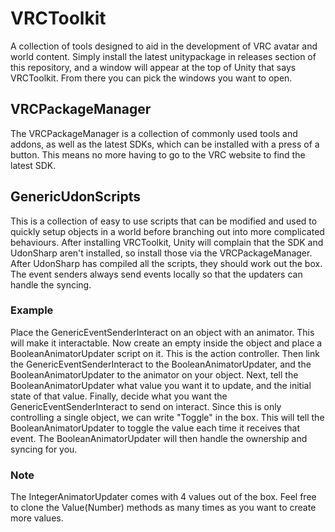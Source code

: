 # VRCToolkit
A collection of tools designed to aid in the development of VRC avatar and world content.
Simply install the latest unitypackage in releases section of this repository, and a window will appear at the top of Unity that says VRCToolkit.
From there you can pick the windows you want to open.

## VRCPackageManager
The VRCPackageManager is a collection of commonly used tools and addons, as well as the latest SDKs, which can be installed with a press of a button. This means no more having to go to the VRC website to find the latest SDK.

## GenericUdonScripts
This is a collection of easy to use scripts that can be modified and used to quickly setup objects in a world before branching out into more complicated behaviours. After installing VRCToolkit, Unity will complain that the SDK and UdonSharp aren't installed, so install those via the VRCPackageManager. After UdonSharp has compiled all the scripts, they should work out the box.
The event senders always send events locally so that the updaters can handle the syncing.

### Example
Place the GenericEventSenderInteract on an object with an animator. This will make it interactable. Now create an empty inside the object and place a BooleanAnimatorUpdater script on it. This is the action controller. Then link the GenericEventSenderInteract to the BooleanAnimatorUpdater, and the BooleanAnimatorUpdater to the animator on your object. Next, tell the BooleanAnimatorUpdater what value you want it to update, and the initial state of that value. Finally, decide what you want the GenericEventSenderInteract to send on interact. Since this is only controlling a single object, we can write "Toggle" in the box. This will tell the BooleanAnimatorUpdater to toggle the value each time it receives that event. The BooleanAnimatorUpdater will then handle the ownership and syncing for you.

### Note
The IntegerAnimatorUpdater comes with 4 values out of the box. Feel free to clone the Value(Number) methods as many times as you want to create more values.
